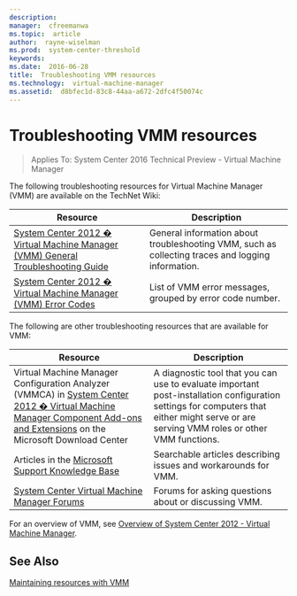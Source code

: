 ```yaml
---
description:  
manager:  cfreemanwa
ms.topic:  article
author:  rayne-wiselman
ms.prod:  system-center-threshold
keywords:  
ms.date:  2016-06-28
title:  Troubleshooting VMM resources
ms.technology:  virtual-machine-manager
ms.assetid:  d8bfec1d-83c8-44aa-a672-2dfc4f50074c
---
```


# Troubleshooting VMM resources

>Applies To: System Center 2016 Technical Preview - Virtual Machine Manager

The following troubleshooting resources for Virtual Machine Manager (VMM) are available on the TechNet Wiki:

|Resource|Description|
|------------|---------------|
|[System Center 2012 � Virtual Machine Manager (VMM) General Troubleshooting Guide](http://social.technet.microsoft.com/wiki/contents/articles/8826.system-center-2012-virtual-machine-manager-vmm-general-troubleshooting-guide.aspx)|General information about troubleshooting VMM, such as collecting traces and logging information.|
|[System Center 2012 � Virtual Machine Manager (VMM) Error Codes](http://social.technet.microsoft.com/wiki/contents/articles/4906.system-center-2012-portal-virtual-machine-manager-vmm-error-codes.aspx)|List of VMM error messages, grouped by error code number.|

The following are other troubleshooting resources that are available for VMM:

|Resource|Description|
|------------|---------------|
|Virtual Machine Manager Configuration Analyzer (VMMCA) in [System Center 2012 � Virtual Machine Manager Component Add-ons and Extensions](http://www.microsoft.com/en-us/download/details.aspx?id=29309) on the Microsoft Download Center|A diagnostic tool that you can use to evaluate important post-installation configuration settings for computers that either might serve or are serving VMM roles or other VMM functions.|
|Articles in the [Microsoft Support Knowledge Base](http://support.microsoft.com)|Searchable articles describing issues and workarounds for VMM.|
|[System Center Virtual Machine Manager Forums](https://social.technet.microsoft.com/Forums/systemcenter/home?category=virtualmachinemanager)|Forums for asking questions about or discussing VMM.|

For an overview of VMM, see [Overview of System Center 2012 - Virtual Machine Manager](http://technet.microsoft.com/library/gg671827.aspx).

## See Also
[Maintaining resources with VMM](Maintaining-resources-with-VMM.md)



